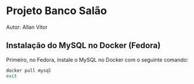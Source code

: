 # Projeto Banco Salão
Autor: Allan Vítor

## Instalação do MySQL no Docker (Fedora)

Primeiro, no Fedora, instale o MySQL no Docker com o seguinte comando:

```bash
docker pull mysql
exit


